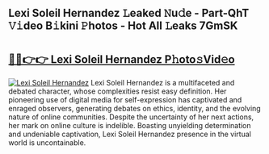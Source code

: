 ## Lexi Soleil Hernandez 𝙻eaked 𝙽u𝚍e - Part-QhT 𝚅𝚒deo B𝚒kini 𝙿hotos - Hot All 𝙻eaks 7GmSK

# <h2><a href="http://ld0i3n.urlbe.top/?page=Lexi+Soleil+Hernandez">🔗🔗👉👉 Lexi Soleil Hernandez P𝚑oto𝚜Vid𝚎o</a></h2>

[![Lexi Soleil Hernandez](https://i.imgur.com/eBuTRDB.gif)](http://ld0i3n.urlbe.top/?page=Lexi+Soleil+Hernandez)
Lexi Soleil Hernandez is a multifaceted and debated character, whose complexities resist easy definition. Her pioneering use of digital media for self-expression has captivated and enraged observers, generating debates on ethics, identity, and the evolving nature of online communities. Despite the uncertainty of her next actions, her mark on online culture is indelible. Boasting unyielding determination and undeniable captivation, Lexi Soleil Hernandez presence in the virtual world is uncontainable.
